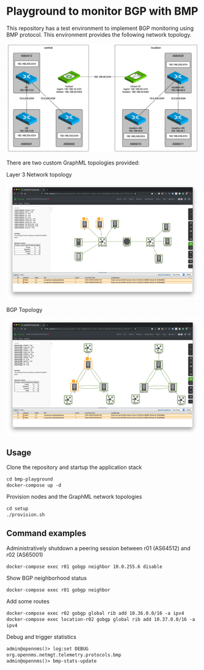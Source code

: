 # Playground to monitor BGP with BMP

This repository has a test environment to implement BGP monitoring using BMP protocol.
This environment provides the following network topology.

![](bgp-playground.png)

There are two custom GraphML topologies provided:

Layer 3 Network topology

![](layer3-topology.png)

BGP Topology

![](bgp-topology.png)

## Usage

Clone the repository and startup the application stack

```
cd bmp-playground
docker-compose up -d
```

Provision nodes and the GraphML network topologies

```
cd setup
./provision.sh
```

## Command examples

Administratively shutdown a peering session between r01 (AS64512) and r02 (AS65001)
```
docker-compose exec r01 gobgp neighbor 10.0.255.6 disable
```

Show BGP neighborhood status
```
docker-compose exec r01 gobgp neighbor
```

Add some routes
```
docker-compose exec r02 gobgp global rib add 10.36.0.0/16 -a ipv4
docker-compose exec location-r02 gobgp global rib add 10.37.0.0/16 -a ipv4
```



Debug and trigger statistics
```
admin@opennms()> log:set DEBUG org.opennms.netmgt.telemetry.protocols.bmp
admin@opennms()> bmp-stats-update
```

